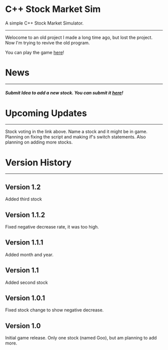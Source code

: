 # C++ Stock Market Sim
A simple C++ Stock Market Simulator.


_____________________________
Welocome to an old project I
made a long time ago, but lost
the project. Now I'm trying to revive
the old program.

You can play the game [here](https://c-stock-market.mamamia5x.repl.run)!

# News
_______
##### Submit Idea to add a new stock. You can submit it [here](https://simple1.mamamia5x.repl.co/)!

# Upcoming Updates
_________________
Stock voting in the link above. Name a stock and it might be in game.
Planning on fixing the script and making if's switch statements. Also planning on adding more stocks. 


# Version History
________________
## Version 1.2
Added third stock
## Version 1.1.2
Fixed negative decrease rate, it was too high.
## Version 1.1.1
Added month and year.
## Version 1.1
Added second stock
## Version 1.0.1
Fixed stock change to show negative decrease.
## Version 1.0
Initial game release. Only one stock (named Goo), but am planning to add more.
